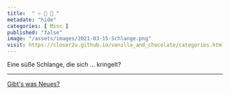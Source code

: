 ```yaml
--- 
title:  " ♾ 🐍 🐀 "
metadate: "hide"
categories: [ Misc ]
published: "false"
image: "/assets/images/2021-03-15-Schlange.png"
visit: https://closer2u.github.io/vanilla_and_chocolate/categories.html#misc
---
```


Eine süße Schlange, die sich ... kringelt?

***

[Gibt's was Neues?](https://github.com/Closer2U)
